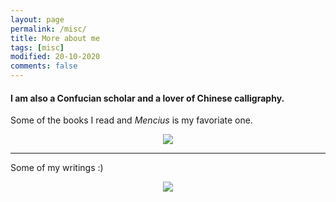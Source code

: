 ```yaml
---
layout: page
permalink: /misc/
title: More about me
tags: [misc]
modified: 20-10-2020
comments: false
---
```


#### **I am also a Confucian scholar and a lover of Chinese calligraphy.**

 Some of the books I read and *Mencius* is my favoriate one.<br />
 <p align="center" ><img src="{{ site.url }}/img/chinese-studies.png"></p>
 
 ------------------
 
Some of my writings :)<br />
 <p align="center" ><img src="{{ site.url }}/img/calligraphy.png"></p>

